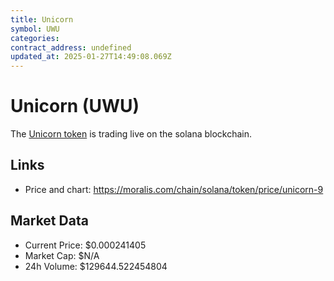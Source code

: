 ```yaml
---
title: Unicorn
symbol: UWU
categories: 
contract_address: undefined
updated_at: 2025-01-27T14:49:08.069Z
---
```


# Unicorn (UWU)
The [Unicorn token](https://moralis.com/chain/solana/token/price/unicorn-9) is trading live on the solana blockchain.

## Links
- Price and chart: https://moralis.com/chain/solana/token/price/unicorn-9

## Market Data
- Current Price: $0.000241405
- Market Cap: $N/A
- 24h Volume: $129644.522454804
